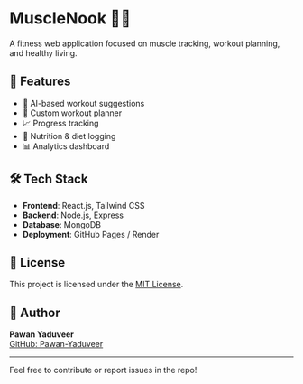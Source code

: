 # MuscleNook 🏋️‍♂️

A fitness web application focused on muscle tracking, workout planning, and healthy living.

## 🚀 Features

- 🧠 AI-based workout suggestions
- 📅 Custom workout planner
- 📈 Progress tracking
- 🍎 Nutrition & diet logging
- 📊 Analytics dashboard

## 🛠️ Tech Stack

- **Frontend**: React.js, Tailwind CSS  
- **Backend**: Node.js, Express  
- **Database**: MongoDB  
- **Deployment**: GitHub Pages / Render

## 📄 License

This project is licensed under the [MIT License](LICENSE).

## 👤 Author

**Pawan Yaduveer**  
[GitHub: Pawan-Yaduveer](https://github.com/Pawan-Yaduveer)

---

Feel free to contribute or report issues in the repo!

